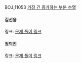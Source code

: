 BOJ_11053 [가장 긴 증가하는 부분 수열](https://www.acmicpc.net/problem/11053)<br>

#### 김선웅
링크: [문제 풀이 링크](https://github.com/dnd2dnd/coding-test/blob/main/src/com/solution/baekjoon/BOJ11053.java)

#### 정의진 
링크: [문제 풀이 링크]()

